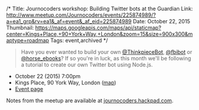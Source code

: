/*
Title: Journocoders workshop: Building Twitter bots at the Guardian
Link: http://www.meetup.com/Journocoders/events/225874989/?a=ea1_grp&rv=ea1&_af=event&_af_eid=225874989
Date: October 22, 2015
Thumbnail: https://maps.googleapis.com/maps/api/staticmap?center=Kings+Place,+90+York+Way,+London&zoom=15&size=900x300&maptype=roadmap
Tags: event,archived
*/


> Have you ever wanted to build your own [@ThinkpieceBot](https://twitter.com/ThinkpieceBot), [@fbibot](https://twitter.com/fbibot) or [@horse_ebooks](https://twitter.com/horse_ebooks)? If so you're in luck, as this month we'll be following a tutorial to create our own Twitter bot using Node.js. 

- October 22 (2015) 7:00pm
- Kings Place, 90 York Way, London ([map](https://www.google.com/maps/dir/Current+Location/Kings+Place,+90+York+Way,+London))
- [Event page](http://www.meetup.com/Journocoders/events/225874989/?a=ea1_grp&rv=ea1&_af=event&_af_eid=225874989)


Notes from the meetup are available at [journocoders.hackpad.com](https://journocoders.hackpad.com/Journocoders-October-2015-PGXvou7Vcw8).

